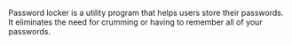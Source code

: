 Password locker is a utility program that helps users store their passwords. It eliminates the need for crumming or having to remember all of your passwords.
